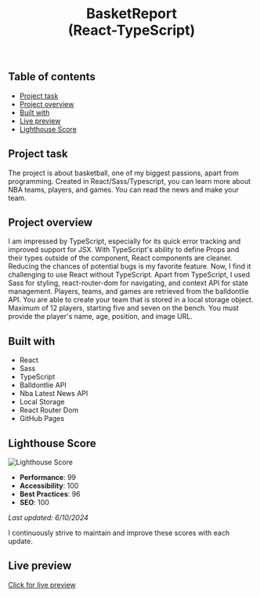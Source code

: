 <h1 align="center">
  BasketReport <br/> 
  (React-TypeScript)
</h1>
<br>

## Table of contents

- [Project task](#project-task)
- [Project overview](#project-overview)
- [Built with](#built-with)
- [Live preview](#live-preview)
- [Lighthouse Score](#lighthouse-score)

## Project task

The project is about basketball, one of my biggest passions, apart from programming. Created in React/Sass/Typescript, you can learn more about NBA teams, players, and games. You can read the news and make your team.

## Project overview

I am impressed by TypeScript, especially for its quick error tracking and improved support for JSX. With TypeScript's ability to define Props and their types outside of the component, React components are cleaner. Reducing the chances of potential bugs is my favorite feature. Now, I find it challenging to use React without TypeScript. Apart from TypeScript, I used Sass for styling, react-router-dom for navigating, and context API for state management. Players, teams, and games are retrieved from the balldontlie API. You are able to create your team that is stored in a local storage object. Maximum of 12 players, starting five and seven on the bench. You must provide the player's name, age, position, and image URL.

## Built with

- React
- Sass
- TypeScript
- Balldontlie API
- Nba Latest News API
- Local Storage
- React Router Dom
- GitHub Pages

## Lighthouse Score

![Lighthouse Score](https://github.com/JEKO10/BasketReport/assets/84730554/24707f28-2384-4640-9304-dbd5cd646837)

- **Performance**: 99
- **Accessibility**: 100
- **Best Practices**: 96
- **SEO**: 100

*Last updated: 6/10/2024*

I continuously strive to maintain and improve these scores with each update.

## Live preview

[Click for live preview](https://jeko10.github.io/BasketReport/)
